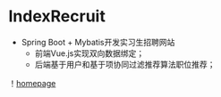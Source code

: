 # IndexRecruit
* Spring Boot + Mybatis开发实习生招聘网站    
    * 前端Vue.js实现双向数据绑定；  
    * 后端基于用户和基于项协同过滤推荐算法职位推荐；

！[homepage](https://github.com/oncestep/IndexRecruit/img/homepage.png)
